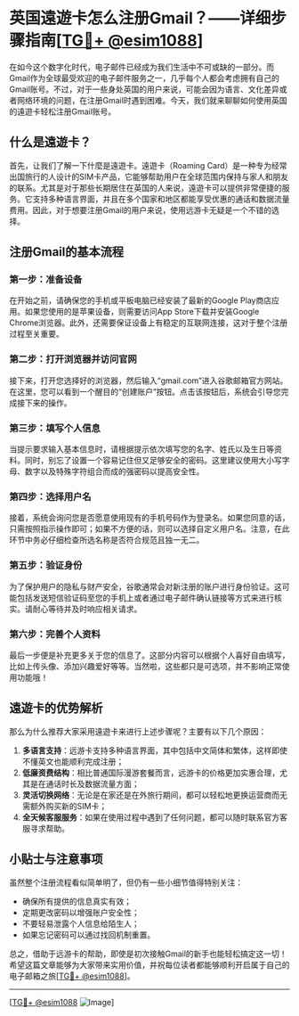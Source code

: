 # 英国遠遊卡怎么注册Gmail？——详细步骤指南[[TG💪+ @esim1088](https://t.me/s/esim1088)]

在如今这个数字化时代，电子邮件已经成为我们生活中不可或缺的一部分。而Gmail作为全球最受欢迎的电子邮件服务之一，几乎每个人都会考虑拥有自己的Gmail账号。不过，对于一些身处英国的用户来说，可能会因为语言、文化差异或者网络环境的问题，在注册Gmail时遇到困难。今天，我们就来聊聊如何使用英国的遠遊卡轻松注册Gmail账号。

## 什么是遠遊卡？

首先，让我们了解一下什麼是遠遊卡。遠遊卡（Roaming Card）是一种专为经常出国旅行的人设计的SIM卡产品，它能够帮助用户在全球范围内保持与家人和朋友的联系。尤其是对于那些长期居住在英国的人来说，遠遊卡可以提供非常便捷的服务。它支持多种语言界面，并且在多个国家和地区都能享受优惠的通话和数据流量费用。因此，对于想要注册Gmail的用户来说，使用远游卡无疑是一个不错的选择。

## 注册Gmail的基本流程

### 第一步：准备设备

在开始之前，请确保您的手机或平板电脑已经安装了最新的Google Play商店应用。如果您使用的是苹果设备，则需要访问App Store下载并安装Google Chrome浏览器。此外，还需要保证设备上有稳定的互联网连接，这对于整个注册过程至关重要。

### 第二步：打开浏览器并访问官网

接下来，打开您选择好的浏览器，然后输入“gmail.com”进入谷歌邮箱官方网站。在这里，您可以看到一个醒目的“创建账户”按钮。点击该按钮后，系统会引导您完成接下来的操作。

### 第三步：填写个人信息

当提示要求输入基本信息时，请根据提示依次填写您的名字、姓氏以及生日等资料。同时，别忘了设置一个容易记住但又足够安全的密码。这里建议使用大小写字母、数字以及特殊字符组合而成的强密码以提高安全性。

### 第四步：选择用户名

接着，系统会询问您是否愿意使用现有的手机号码作为登录名。如果您同意的话，只需按照指示操作即可；如果不方便的话，则可以选择自定义用户名。注意，在此环节中务必仔细检查所选名称是否符合规范且独一无二。

### 第五步：验证身份

为了保护用户的隐私与财产安全，谷歌通常会对新注册的账户进行身份验证。这可能包括发送短信验证码至您的手机上或者通过电子邮件确认链接等方式来进行核实。请耐心等待并及时响应相关请求。

### 第六步：完善个人资料

最后一步便是补充更多关于您的信息了。这部分内容可以根据个人喜好自由填写，比如上传头像、添加兴趣爱好等等。当然啦，这些都只是可选项，并不影响正常使用功能哦！

## 遠遊卡的优势解析

那么为什么推荐大家采用遠遊卡来进行上述步骤呢？主要有以下几个原因：

1. **多语言支持**：远游卡支持多种语言界面，其中包括中文简体和繁体，这样即使不懂英文也能顺利完成注册；
2. **低廉资费结构**：相比普通国际漫游套餐而言，远游卡的价格更加实惠合理，尤其是在通话时长及数据流量方面；
3. **灵活切换网络**：无论是在家还是在外旅行期间，都可以轻松地更换运营商而无需额外购买新的SIM卡；
4. **全天候客服服务**：如果在使用过程中遇到了任何问题，都可以随时联系官方客服寻求帮助。

## 小贴士与注意事项

虽然整个注册流程看似简单明了，但仍有一些小细节值得特别关注：

- 确保所有提供的信息真实有效；
- 定期更改密码以增强账户安全性；
- 不要轻易泄露个人信息给陌生人；
- 如果忘记密码可以通过找回机制重置。

总之，借助于远游卡的帮助，即使是初次接触Gmail的新手也能轻松搞定这一切！希望这篇文章能够为大家带来实用价值，并祝每位读者都能够顺利开启属于自己的电子邮箱之旅[[TG💪+ @esim1088](https://t.me/s/esim1088)]。

---

[[TG💪+ @esim1088](https://t.me/s/esim1088) ![Image](https://i.postimg.cc/4NQfJmqS/Snipaste-2025-05-13-00-14-12.png)]